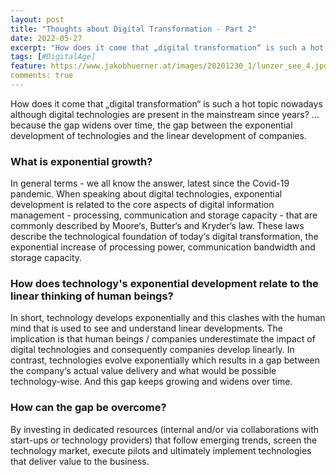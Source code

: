 ```yaml
---
layout: post
title: "Thoughts about Digital Transformation - Part 2"
date: 2022-05-27
excerpt: "How does it come that „digital transformation“ is such a hot topic nowadays although digital technologies are present in the mainstream since years?"
tags: [#DigitalAge]
feature: https://www.jakobhuerner.at/images/20201230_1/lunzer_see_4.jpg
comments: true
---
```


How does it come that „digital transformation“ is such a hot topic nowadays although digital technologies are present in the mainstream since years? …because the gap widens over time, the gap between the exponential development of technologies and the linear development of companies.  

### What is exponential growth? 
In general terms - we all know the answer, latest since the Covid-19 pandemic. When speaking about digital technologies, exponential development is related to the core aspects of digital information management - processing, communication and storage capacity - that are commonly described by Moore‘s, Butter‘s and Kryder‘s law. These laws describe the technological foundation of today‘s digital transformation, the exponential increase of processing power, communication bandwidth and storage capacity.

### How does technology's exponential development relate to the linear thinking of human beings?
In short, technology develops exponentially and this clashes with the human mind that is used to see and understand linear developments. The implication is that human beings / companies underestimate the impact of digital technologies and consequently companies develop linearly. In contrast, technologies evolve exponentially which results in a gap between the company‘s actual value delivery and what would be possible technology-wise. And this gap keeps growing and widens over time. 

### How can the gap be overcome? 
By investing in dedicated resources (internal and/or via collaborations with start-ups or technology providers) that follow emerging trends, screen the technology market, execute pilots and ultimately implement technologies that deliver value to the business.
